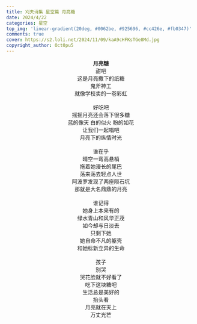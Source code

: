 ```yaml
---
title: 刈夫诗集 星空篇 月亮糖
date: 2024/4/22
categories: 星空
top_img: 'linear-gradient(20deg, #0062be, #925696, #cc426e, #fb0347)'
comments: true
cover: https://s2.loli.net/2024/11/09/kaA9cHFKsTGe8Md.jpg
copyright_author: Oct0pu5
---
```


<center>
<b>月亮糖</b><br>
甜吧<br>
这是月亮撒下的纸糖<br>
鬼斧神工<br>
就像学校卖的一卷彩虹<br>
<br>
好吃吧<br>
摇摇月亮还会落下很多糖<br>
蓝的像天 白的似火 粉的如花<br>
让我们一起唱吧<br>
月亮下的纵情时光<br>
<br>
谁在乎<br>
晴空一弯高悬梢<br>
拖着她漫长的尾巴<br>
荡来荡去轻点人世<br>
阿波罗发现了两座陨石坑<br>
那就是大名鼎鼎的月亮<br>
<br>
谁记得<br>
她身上本来有的<br>
绿水青山和风华正茂<br>
如今却与日淡去<br>
只剩下她<br>
她自命不凡的躯壳<br>
和她标新立异的生命<br>
<br>
孩子<br>
别哭<br>
哭花脸就不好看了<br>
吃下这块糖吧<br>
生活总是美好的<br>
抬头看<br>
月亮就在天上<br>
万丈光芒<br>
</center>